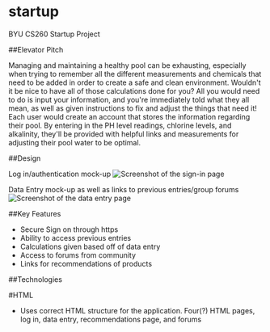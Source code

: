 # startup
BYU CS260 Startup Project

##Elevator Pitch

Managing and maintaining a healthy pool can be exhausting, especially when trying to remember all the different measurements and chemicals that need to be added in order to create a safe and clean environment. Wouldn't it be nice to have all of those calculations done for you? All you would need to do is input your information, and you're immediately told what they all mean, as well as given instructions to fix and adjust the things that need it! Each user would create an account that stores the information regarding their pool. By entering in the PH level readings, chlorine levels, and alkalinity, they'll be provided with helpful links and measurements for adjusting their pool water to be optimal.


##Design

Log in/authentication mock-up
![Screenshot of the sign-in page](https://github.com/garrettsvance/startup/assets/88953533/33ccd6b8-c72b-4c84-8e36-55fdbdc94724)

Data Entry mock-up as well as links to previous entries/group forums
![Screenshot of the data entry page](https://github.com/garrettsvance/startup/assets/88953533/c3ff40d7-071b-4ff1-8072-a83f0ab71c56)


##Key Features
* Secure Sign on through https
* Ability to access previous entries
* Calculations given based off of data entry
* Access to forums from community
* Links for recommendations of products

##Technologies

#HTML
* Uses correct HTML structure for the application. Four(?) HTML pages, log in, data entry, recommendations page, and forums
